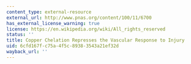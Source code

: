 ```yaml
---
content_type: external-resource
external_url: http://www.pnas.org/content/100/11/6700
has_external_license_warning: true
license: https://en.wikipedia.org/wiki/All_rights_reserved
status: ''
title: Copper Chelation Represses the Vascular Response to Injury
uid: 6cfd167f-c75a-4f5c-8938-3543a21ef32d
wayback_url: ''
---
```

